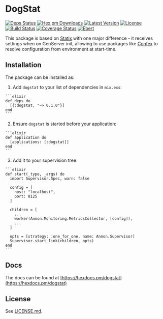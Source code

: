 # DogStat

[![Deps Status](https://beta.hexfaktor.org/badge/all/github/Nebo15/dogstat.svg)](https://beta.hexfaktor.org/github/Nebo15/dogstat) [![Hex.pm Downloads](https://img.shields.io/hexpm/dw/dogstat.svg?maxAge=3600)](https://hex.pm/packages/dogstat) [![Latest Version](https://img.shields.io/hexpm/v/dogstat.svg?maxAge=3600)](https://hex.pm/packages/dogstat) [![License](https://img.shields.io/hexpm/l/dogstat.svg?maxAge=3600)](https://hex.pm/packages/dogstat) [![Build Status](https://travis-ci.org/Nebo15/dogstat.svg?branch=master)](https://travis-ci.org/Nebo15/dogstat) [![Coverage Status](https://coveralls.io/repos/github/Nebo15/dogstat/badge.svg?branch=master)](https://coveralls.io/github/Nebo15/dogstat?branch=master) [![Ebert](https://ebertapp.io/github/Nebo15/dogstat.svg)](https://ebertapp.io/github/Nebo15/dogstat)

This package is based on [Statix](https://github.com/lexmag/statix) with one major difference - it receives settings when on GenServer init, allowing to use packages like [Confex](https://github.com/Nebo15/confex) to resolve configuration from environment at start-time.

## Installation

The package can be installed as:

  1. Add `dogstat` to your list of dependencies in `mix.exs`:

    ```elixir
    def deps do
      [{:dogstat, "~> 0.1.0"}]
    end
    ```

  2. Ensure `dogstat` is started before your application:

    ```elixir
    def application do
      [applications: [:dogstat]]
    end
    ```

  3. Add it to your supervision tree:

    ```elixir
    def start(_type, _args) do
      import Supervisor.Spec, warn: false

      config = [
        host: "localhost",
        port: 8125
      ]

      children = [
        ...
        worker(Annon.Monitoring.MetricsCollector, [config]),
        ...
      ]

      opts = [strategy: :one_for_one, name: Annon.Supervisor]
      Supervisor.start_link(children, opts)
    end
    ```

## Docs

The docs can be found at [https://hexdocs.pm/dogstat](https://hexdocs.pm/dogstat)

## License

See [LICENSE.md](LICENSE.md).
